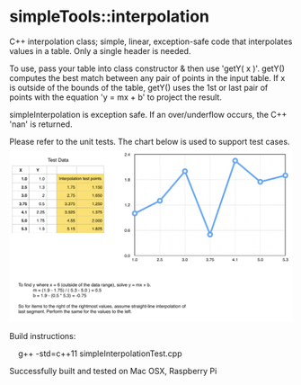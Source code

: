# simpleTools::interpolation
C++ interpolation class; simple, linear, exception-safe code that interpolates values in a table. Only a single header is needed.

To use, pass your table into class constructor & then use 'getY( x )'. getY() computes the best match between any pair of points in the input table. If x is outside of the bounds of the table, getY() uses the 1st or last pair of points with the equation 'y = mx + b' to project the result.

simpleInterpolation is exception safe. If an over/underflow occurs, the C++ 'nan' is returned.

Please refer to the unit tests. The chart below is used to support test cases.
![Interpolation Chart](./doc/interpolationChart.png)


Build instructions:<p>
&nbsp;&nbsp;&nbsp;&nbsp;g++ -std=c++11 simpleInterpolationTest.cpp<p>
Successfully built and tested on Mac OSX, Raspberry Pi
